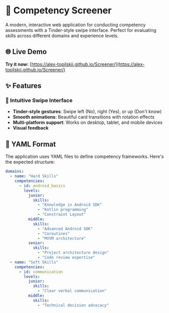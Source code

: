 # 🎯 Competency Screener

A modern, interactive web application for conducting competency assessments with a Tinder-style swipe interface. Perfect for evaluating skills across different domains and experience levels.

## 🌐 Live Demo

**Try it now:** [https://alex-topilskii.github.io/Screener/](https://alex-topilskii.github.io/Screener/)

## ✨ Features

### 📱 **Intuitive Swipe Interface**
- **Tinder-style gestures**: Swipe left (No), right (Yes), or up (Don't know)
- **Smooth animations**: Beautiful card transitions with rotation effects
- **Multi-platform support**: Works on desktop, tablet, and mobile devices
- **Visual feedback**


## 📝 YAML Format

The application uses YAML files to define competency frameworks. Here's the expected structure:

```yaml
domains:
  - name: "Hard Skills"
    competencies:
      - id: android_basics
        levels:
          junior:
            skills:
              - "Knowledge in Android SDK"
              - "Kotlin programming"
              - "Constraint Layout"
          middle:
            skills:
              - "Advanced Android SDK"
              - "Coroutines"
              - "MVVM architecture"
          senior:
            skills:
              - "Project architecture design"
              - "Code review expertise"
  - name: "Soft Skills"
    competencies:
      - id: communication
        levels:
          junior:
            skills:
              - "Clear verbal communication"
          middle:
            skills:
              - "Technical decision advocacy"
```
